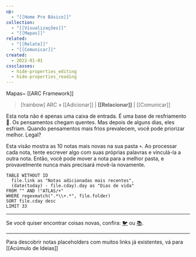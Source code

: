 ```yaml
---
up:
  - "[[Home Pro Básico]]"
collection:
  - "[[Visualizações]]"
  - "[[Mapas]]"
related:
  - "[[Relate]]"
  - "[[Comunicar]]"
created:
  - 2022-01-01
cssclasses:
  - hide-properties_editing
  - hide-properties_reading
---
```

Mapas~ [[ARC Framework]] 

> [!rainbow] ARC » [[Adicionar]] | **[[Relacionar]]** | [[Comunicar]] 

Esta nota não é apenas uma caixa de entrada. É uma base de resfriamento 🧊. Os pensamentos chegam quentes. Mas depois de alguns dias, eles esfriam. Quando pensamentos mais frios prevalecem, você pode priorizar melhor. Legal? 

Esta visão mostra as 10 notas mais novas na sua pasta `+`. Ao processar cada nota, tente escrever algo com suas próprias palavras e vinculá-la a outra nota. Então, você pode mover a nota para a melhor pasta, e provavelmente nunca mais precisará movê-la novamente.  

``` dataview
TABLE WITHOUT ID
  file.link as "Notas adicionadas mais recentes",
  (date(today) - file.cday).day as "Dias de vida"
FROM "" AND !"ATLAS/+"
WHERE regexmatch(".*\\+.*", file.folder)
SORT file.cday desc
LIMIT 33

```


---

Se você quiser encontrar coisas novas, confira: [🐦](https://www.twitter.com) ou [📚](https://readwise.io/lyt/).  

---

Para descobrir notas placeholders com muitos links já existentes, vá para [[Acúmulo de Ideias]]
